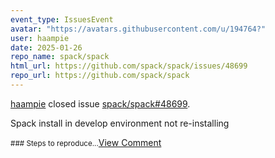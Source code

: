```yaml
---
event_type: IssuesEvent
avatar: "https://avatars.githubusercontent.com/u/194764?"
user: haampie
date: 2025-01-26
repo_name: spack/spack
html_url: https://github.com/spack/spack/issues/48699
repo_url: https://github.com/spack/spack
---
```


<a href='https://github.com/haampie' target='_blank'>haampie</a> closed issue <a href='https://github.com/spack/spack/issues/48699' target='_blank'>spack/spack#48699</a>.

<p>Spack install in develop environment not re-installing</p><small>### Steps to reproduce...</small><a href='https://github.com/spack/spack/issues/48699' target='_blank'>View Comment</a>